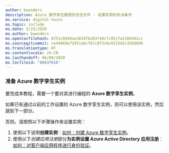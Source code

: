 ```yaml
---
author: baanders
description: Azure 数字孪生教程的包含文件 - 设置实例的先决条件
ms.service: digital-twins
ms.topic: include
ms.date: 5/25/2020
ms.author: baanders
ms.openlocfilehash: 8751c049dae3834fb283f49cfc95cfa130d491cc
ms.sourcegitcommit: ce44069e729fce0cf67c8f3c0c932342c350d890
ms.translationtype: HT
ms.contentlocale: zh-CN
ms.lasthandoff: 06/09/2020
ms.locfileid: "84637616"
---
```

### <a name="prepare-an-azure-digital-twins-instance"></a>准备 Azure 数字孪生实例

要完成本教程，需要一个要对其进行编程的 **Azure 数字孪生实例**。 

如果已有通过以前的工作设置的 Azure 数字孪生实例，则可以使用该实例，然后跳到下一部分。

否则，请按照以下步骤操作来设置实例：
1. 使用以下说明**创建实例**：[如何：创建 Azure 数字孪生实例](../articles/digital-twins/how-to-set-up-instance.md)。 
2. 使用以下*创建应用注册*部分**为实例设置 Azure Active Directory 应用注册**：[如何：对客户端应用程序进行身份验证](../articles/digital-twins/how-to-authenticate-client.md#create-an-app-registration)。